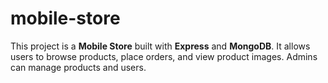 # mobile-store
This project is a **Mobile Store** built with **Express** and **MongoDB**. It allows users to browse products, place orders, and view product images. Admins can manage products and users.
